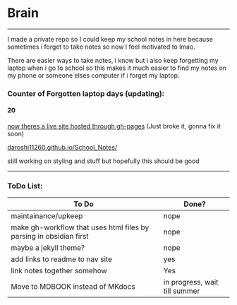 # Brain
---
I made a private repo so I could keep my school notes in here because sometimes i forget to take notes so now I feel motivated to lmao.

There are easier ways to take notes, i know but i also keep forgetting my laptop when i go to school so this makes it much easier to find my notes on my phone or someone elses computer if i forget my laptop.

### Counter of Forgotten laptop days (updating):

#### 20

<u>now theres a live site hosted through gh-pages</u> (Just broke it, gonna fix it soon)

[daroshi11260.github.io/School_Notes/](https://daroshi11260.github.io/School_Notes/ "https://daroshi11260.github.io/School_Notes/")

still working on styling and stuff but hopefully this should be good

---

### ToDo List:

| To Do                                                              | Done?                         |
| ------------------------------------------------------------------ | ----------------------------- |
| maintainance/upkeep                                                | nope                          |
| make gh-workflow that uses html files by parsing in obsidian first | nope                          |
| maybe a jekyll theme?                                              | nope                          |
| add links to readme to nav site                                    | yes                           |
| link notes together somehow                                        | Yes                           |
| Move to MDBOOK instead of MKdocs                                   | in progress, wait till summer | 
